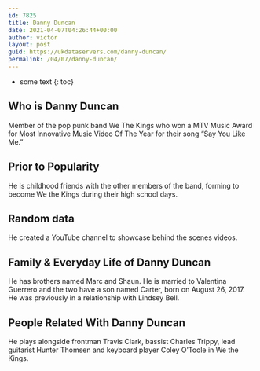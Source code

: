 ```yaml
---
id: 7825
title: Danny Duncan
date: 2021-04-07T04:26:44+00:00
author: victor
layout: post
guid: https://ukdataservers.com/danny-duncan/
permalink: /04/07/danny-duncan/
---
```


* some text
{: toc}


## Who is Danny Duncan



Member of the pop punk band We The Kings who won a MTV Music Award for Most Innovative Music Video Of The Year for their song &#8220;Say You Like Me.&#8221;

                
                
                
## Prior to Popularity



He is childhood friends with the other members of the band, forming to become We the Kings during their high school days.

                
                
                
## Random data



He created a YouTube channel to showcase behind the scenes videos.

                
                
                
## Family & Everyday Life of Danny Duncan



He has brothers named Marc and Shaun. He is married to Valentina Guerrero and the two have a son named Carter, born on August 26, 2017. He was previously in a relationship with Lindsey Bell.

                
                
                
## People Related With Danny Duncan



He plays alongside frontman Travis Clark, bassist Charles Trippy, lead guitarist Hunter Thomsen and keyboard player Coley O&#8217;Toole in We the Kings.

                
              
            
          
          
          